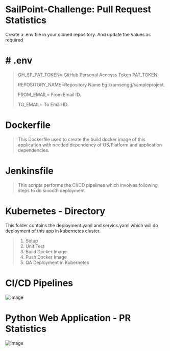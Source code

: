 # SailPoint-Challenge: Pull Request Statistics

Create a .env file in your cloned repository.
And update the values as required

# # .env
> GH_SP_PAT_TOKEN= GitHub Personal Accesss Token PAT_TOKEN.
>
> REPOSITORY_NAME=Repository Name Eg:kramsengg/sampleproject.
>
> FROM_EMAIL= From Email ID.
>
> TO_EMAIL= To Email ID.

# Dockerfile
> This Dockerfile used to create the build docker image of this application with needed dependency of OS/Platform and application dependencies.

# Jenkinsfile
> This scripts performs the CI/CD pipelines which involves following steps to do smooth deployment

# Kubernetes - Directory

This folder contains the deployment.yaml and servics.yaml which will do deployment of this app in kubernetes cluster.
> 1. Setup
> 2. Unit Test
> 3. Build Docker Image
> 4. Push Docker Image 
> 5. QA Deployment in Kubernetes

# CI/CD Pipelines

![image](https://user-images.githubusercontent.com/57127778/222111811-fed3da54-eaf5-4cfe-bfe3-867a6c4f2478.png)

# Python Web Application - PR Statistics

![image](https://user-images.githubusercontent.com/57127778/221622222-a8f5ca2c-d4e2-4baf-ae4e-16e788bba5bc.png)
